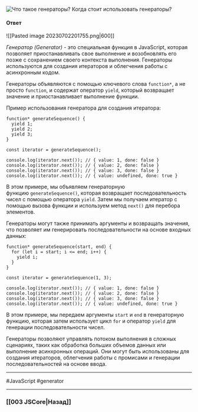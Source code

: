 ![Что такое генераторы? Когда стоит использовать генераторы?](https://youtu.be/nvktMVFM0_M?t=476)

#### Ответ

![[Pasted image 20230702201755.png|600]]

*Генератор (Generator)* - это специальная функция в JavaScript, которая позволяет приостанавливать свое выполнение и возобновлять его позже с сохранением своего контекста выполнения. Генераторы используются для создания итераторов и облегчения работы с асинхронным кодом.

Генераторы объявляются с помощью ключевого слова `function*`, а не просто `function`, и содержат оператор `yield`, который возвращает значение и приостанавливает выполнение функции.

Пример использования генератора для создания итератора:

```
function* generateSequence() {
  yield 1;
  yield 2;
  yield 3;
}

const iterator = generateSequence();

console.log(iterator.next()); // { value: 1, done: false }
console.log(iterator.next()); // { value: 2, done: false }
console.log(iterator.next()); // { value: 3, done: false }
console.log(iterator.next()); // { value: undefined, done: true }
```

В этом примере, мы объявляем генераторную функцию `generateSequence()`, которая возвращает последовательность чисел с помощью оператора `yield`. Затем мы получаем итератор с помощью вызова функции и используем метод `next()` для перебора элементов.

Генераторы могут также принимать аргументы и возвращать значения, что позволяет им генерировать последовательности на основе входных данных:

```
function* generateSequence(start, end) {
  for (let i = start; i <= end; i++) {
    yield i;
  }
}

const iterator = generateSequence(1, 3);

console.log(iterator.next()); // { value: 1, done: false }
console.log(iterator.next()); // { value: 2, done: false }
console.log(iterator.next()); // { value: 3, done: false }
console.log(iterator.next()); // { value: undefined, done: true }
```

В этом примере, мы передаем аргументы `start` и `end` в генераторную функцию, которая затем использует цикл `for` и оператор `yield` для генерации последовательности чисел.

Генераторы позволяют управлять потоком выполнения в сложных сценариях, таких как обработка больших объемов данных или выполнение асинхронных операций. Они могут быть использованы для создания итераторов, облегчения работы с промисами и генерации последовательностей на основе ввода.

___
 #JavaScript #generator

___

### [[003 JSCore|Назад]]